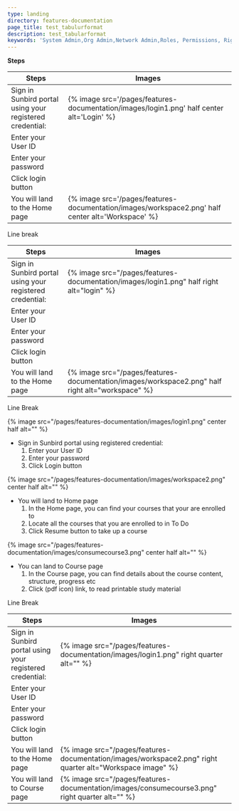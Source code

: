 ```yaml
---
type: landing
directory: features-documentation
page_title: test_tabulurformat
description: test_tabularformat
keywords: 'System Admin,Org Admin,Network Admin,Roles, Permissions, Rights'
---
```


**Steps**

Steps   												  | Images
----------------------------------------------------------|--------
Sign in Sunbird portal using your registered credential:  | {% image src='/pages/features-documentation/images/login1.png' half center alt='Login' %}
Enter your User ID                                        | 
Enter your password       								  |             
Click login button         								  |              
You will land to the Home page    					      | {% image src='/pages/features-documentation/images/workspace2.png' half     center alt='Workspace' %}







Line break

Steps   													| Images
------------------------------------------------------------|-----------------------------------------------
Sign in Sunbird portal using your registered credential:	| {% image src="/pages/features-documentation/images/login1.png" half right alt="login" %}
Enter your User ID       									| 
Enter your password     									|
Click login button         									| 
You will land to the Home page        						| {% image src="/pages/features-documentation/images/workspace2.png" half right alt="workspace" %}








Line Break

{% image src="/pages/features-documentation/images/login1.png" center half alt="" %}

- Sign in Sunbird portal using registered credential:
    1. Enter your User ID
    1. Enter your password
    1. Click Login button

{% image src="/pages/features-documentation/images/workspace2.png" center half alt=""  %}

- You will land to Home page
    1. In the Home page, you can find your courses that your are enrolled to
    1. Locate all the courses that you are enrolled to in To Do
    1. Click Resume button to take up a course

{% image src="/pages/features-documentation/images/consumecourse3.png" center half alt=""  %}

- You can land to Course page
    1. In the Course page, you can find details about the course content, structure, progress etc
    1. Click (pdf icon) link, to read printable study material
    
    
    
    



Line Break

Steps   													| Images
------------------------------------------------------------|-----------------------------------------------
Sign in Sunbird portal using your registered credential:	| {% image src="/pages/features-documentation/images/login1.png" right quarter alt="" %}
Enter your User ID       									| 
Enter your password     									|
Click login button         									| 
You will land to the Home page        						| {% image src="/pages/features-documentation/images/workspace2.png" right quarter alt="Workspace image" %}
You will land to Course page                                | {% image src="/pages/features-documentation/images/consumecourse3.png" right quarter alt="" %}


